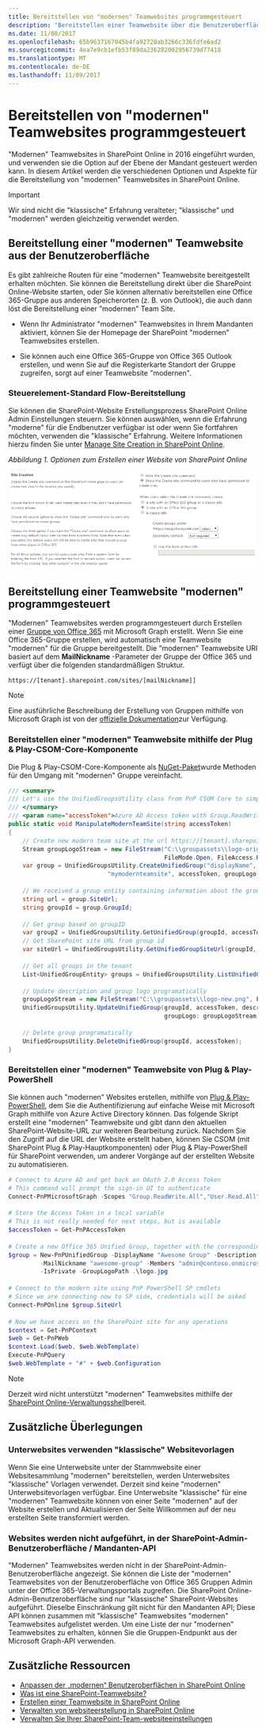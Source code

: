 ```yaml
---
title: Bereitstellen von "modernen" Teamwebsites programmgesteuert
description: "Bereitstellen einer Teamwebsite über die Benutzeroberfläche oder mit Plug & Play-CSOM Core oder Plug & Play-PowerShell."
ms.date: 11/08/2017
ms.openlocfilehash: 65b9637167045b4fa92728ab3266c336fdfe6ad2
ms.sourcegitcommit: 4ea7e9cb1efb53f89da236282002956739d77418
ms.translationtype: MT
ms.contentlocale: de-DE
ms.lasthandoff: 11/09/2017
---
```

# <a name="provisioning-modern-team-sites-programmatically"></a>Bereitstellen von "modernen" Teamwebsites programmgesteuert

"Modernen" Teamwebsites in SharePoint Online in 2016 eingeführt wurden, und verwenden sie die Option auf der Ebene der Mandant gesteuert werden kann. In diesem Artikel werden die verschiedenen Optionen und Aspekte für die Bereitstellung von "modernen" Teamwebsites in SharePoint Online.

> [!IMPORTANT]
> Wir sind nicht die "klassische" Erfahrung veralteter; "klassische" und "modernen" werden gleichzeitig verwendet werden.

## <a name="provisioning-a-modern-team-site-from-the-user-interface"></a>Bereitstellung einer "modernen" Teamwebsite aus der Benutzeroberfläche

Es gibt zahlreiche Routen für eine "modernen" Teamwebsite bereitgestellt erhalten möchten. Sie können die Bereitstellung direkt über die SharePoint Online-Website starten, oder Sie können alternativ bereitstellen eine Office 365-Gruppe aus anderen Speicherorten (z. B. von Outlook), die auch dann löst die Bereitstellung einer "modernen" Team Site. 

- Wenn Ihr Administrator "modernen" Teamwebsites in Ihrem Mandanten aktiviert, können Sie der Homepage der SharePoint "modernen" Teamwebsites erstellen.

- Sie können auch eine Office 365-Gruppe von Office 365 Outlook erstellen, und wenn Sie auf die Registerkarte Standort der Gruppe zugreifen, sorgt auf einer Teamwebsite "modernen". 

### <a name="control-default-provisioning-flow"></a>Steuerelement-Standard Flow-Bereitstellung

Sie können die SharePoint-Website Erstellungsprozess SharePoint Online Admin Einstellungen steuern. Sie können auswählen, wenn die Erfahrung "moderne" für die Endbenutzer verfügbar ist oder wenn Sie fortfahren möchten, verwenden die "klassische" Erfahrung. Weitere Informationen hierzu finden Sie unter [Manage Site Creation in SharePoint Online](https://support.office.com/en-US/article/Manage-site-creation-in-SharePoint-Online-e72844a3-0171-47c9-befb-e98b23e2dcf9).

*Abbildung 1. Optionen zum Erstellen einer Website von SharePoint Online*

![Optionen zum Erstellen einer Website aus der SharePoint Online-Admin-Benutzeroberfläche](media/modern-experiences/site-creation-options-admin-ui.png)


## <a name="provisioning-a-modern-team-site-programmatically"></a>Bereitstellung einer Teamwebsite "modernen" programmgesteuert

"Modernen" Teamwebsites werden programmgesteuert durch Erstellen einer [Gruppe von Office 365](https://graph.microsoft.io/en-us/docs/api-reference/v1.0/resources/group) mit Microsoft Graph erstellt. Wenn Sie eine Office 365-Gruppe erstellen, wird automatisch eine Teamwebsite "modernen" für die Gruppe bereitgestellt. Die "modernen" Teamwebsite URI basiert auf dem **MailNickname** -Parameter der Gruppe der Office 365 und verfügt über die folgenden standardmäßigen Struktur. 

```
https://[tenant].sharepoint.com/sites/[mailNickname]]
``` 

> [!NOTE]
> Eine ausführliche Beschreibung der Erstellung von Gruppen mithilfe von Microsoft Graph ist von der [offizielle Dokumentation](https://graph.microsoft.io/en-us/docs/api-reference/v1.0/api/group_post_groups)zur Verfügung.

### <a name="provision-a-modern-team-site-using-the-pnp-csom-core-component"></a>Bereitstellen einer "modernen" Teamwebsite mithilfe der Plug & Play-CSOM-Core-Komponente

Die Plug & Play-CSOM-Core-Komponente als [NuGet-Paket](https://www.nuget.org/packages/SharePointPnPCoreOnline)wurde Methoden für den Umgang mit "modernen" Gruppe vereinfacht. 

```C#
/// <summary>
/// Let's use the UnifiedGroupsUtility class from PnP CSOM Core to simplify managed code operations for Office 365 groups
/// </summary>
/// <param name="accessToken">Azure AD Access token with Group.ReadWrite.All permission</param>
public static void ManipulateModernTeamSite(string accessToken)
{
    // Create new modern team site at the url https://[tenant].sharepoint.com/sites/mymodernteamsite
    Stream groupLogoStream = new FileStream("C:\\groupassets\\logo-original.png", 
                                            FileMode.Open, FileAccess.Read);
    var group = UnifiedGroupsUtility.CreateUnifiedGroup("displayName", "description", 
                            "mymodernteamsite", accessToken, groupLogo: groupLogoStream);
            
    // We received a group entity containing information about the group
    string url = group.SiteUrl;
    string groupId = group.GroupId;

    // Get group based on groupID
    var group2 = UnifiedGroupsUtility.GetUnifiedGroup(groupId, accessToken);
    // Get SharePoint site URL from group id
    var siteUrl = UnifiedGroupsUtility.GetUnifiedGroupSiteUrl(groupId, accessToken);

    // Get all groups in the tenant
    List<UnifiedGroupEntity> groups = UnifiedGroupsUtility.ListUnifiedGroups(accessToken);

    // Update description and group logo programatically
    groupLogoStream = new FileStream("C:\\groupassets\\logo-new.png", FileMode.Open, FileAccess.Read);
    UnifiedGroupsUtility.UpdateUnifiedGroup(groupId, accessToken, description: "Updated description", 
                                            groupLogo: groupLogoStream);

    // Delete group programatically
    UnifiedGroupsUtility.DeleteUnifiedGroup(groupId, accessToken);
}
```

### <a name="provision-a-modern-team-site-using-pnp-powershell"></a>Bereitstellen einer "modernen" Teamwebsite von Plug & Play-PowerShell

Sie können auch "modernen" Websites erstellen, mithilfe von [Plug & Play-PowerShell](https://github.com/SharePoint/PnP-PowerShell/releases), dem Sie die Authentifizierung auf einfache Weise mit Microsoft Graph mithilfe von Azure Active Directory können. Das folgende Skript erstellt eine "modernen" Teamwebsite und gibt dann den aktuellen SharePoint-Website-URL zur weiteren Bearbeitung zurück. Nachdem Sie den Zugriff auf die URL der Website erstellt haben, können Sie CSOM (mit SharePoint Plug & Play-Hauptkomponenten) oder Plug & Play-PowerShell für SharePoint verwenden, um anderer Vorgänge auf der erstellten Website zu automatisieren.

```PowerShell
# Connect to Azure AD and get back an OAuth 2.0 Access Token
# This command will prompt the sign-in UI to authenticate
Connect-PnPMicrosoftGraph -Scopes "Group.ReadWrite.All","User.Read.All"

# Store the Access Token in a local variable
# This is not really needed for next steps, but is available
$accessToken = Get-PnPAccessToken

# Create a new Office 365 Unified Group, together with the corresponding Modern Site in SPO
$group = New-PnPUnifiedGroup -DisplayName "Awesome Group" -Description "Awesome Group" `
         -MailNickname "awesome-group" -Members "admin@contoso.onmicrosoft.com", "dan@contoso.onmicrosoft.com" `
         -IsPrivate -GroupLogoPath .\logo.jpg

# Connect to the modern site using PnP PowerShell SP cmdlets
# Since we are connecting now to SP side, credentials will be asked
Connect-PnPOnline $group.SiteUrl 

# Now we have access on the SharePoint site for any operations
$context = Get-PnPContext
$web = Get-PnPWeb
$context.Load($web, $web.WebTemplate)
Execute-PnPQuery
$web.WebTemplate + "#" + $web.Configuration
```

> [!NOTE]
> Derzeit wird nicht unterstützt "modernen" Teamwebsites mithilfe der [SharePoint Online-Verwaltungsshell](https://www.microsoft.com/en-us/download/details.aspx?id=35588)bereit.

## <a name="additional-considerations"></a>Zusätzliche Überlegungen

### <a name="subsites-use-classic-templates"></a>Unterwebsites verwenden "klassische" Websitevorlagen

Wenn Sie eine Unterwebsite unter der Stammwebsite einer Websitesammlung "modernen" bereitstellen, werden Unterwebsites "klassische" Vorlagen verwendet. Derzeit sind keine "modernen" Unterwebsitevorlagen verfügbar. Eine Unterwebsite "klassische" für eine "modernen" Teamwebsite können von einer Seite "modernen" auf der Website erstellen und Aktualisieren der Seite Willkommen auf der neu erstellten Seite transformiert werden.  

### <a name="sites-are-not-listed-in-the-sharepoint-admin-ui--tenant-api"></a>Websites werden nicht aufgeführt, in der SharePoint-Admin-Benutzeroberfläche / Mandanten-API

"Modernen" Teamwebsites werden nicht in der SharePoint-Admin-Benutzeroberfläche angezeigt. Sie können die Liste der "modernen" Teamwebsites von der Benutzeroberfläche von Office 365 Gruppen Admin unter der Office 365-Verwaltungsportals zugreifen. Die SharePoint Online-Admin-Benutzeroberfläche sind nur "klassische" SharePoint-Websites aufgeführt. Dieselbe Einschränkung gilt nicht für den Mandanten API; Diese API können zusammen mit "klassische" Teamwebsites "modernen" Teamwebsites aufgelistet werden. Um eine Liste der nur "modernen" Teamwebsites zu erhalten, können Sie die Gruppen-Endpunkt aus der Microsoft Graph-API verwenden.

## <a name="additional-resources"></a>Zusätzliche Ressourcen

- [Anpassen der „modernen“ Benutzeroberflächen in SharePoint Online](modern-experience-customizations.md)
- [Was ist eine SharePoint-Teamwebsite?](https://support.office.com/en-US/article/What-is-a-SharePoint-team-site-75545757-36c3-46a7-beed-0aaa74f0401e?ui=en-US&rs=en-US&ad=US)
- [Erstellen einer Teamwebsite in SharePoint Online](https://support.office.com/en-US/article/Create-a-team-site-in-SharePoint-Online-ef10c1e7-15f3-42a3-98aa-b5972711777d)
- [Verwalten von websiteerstellung in SharePoint Online](https://support.office.com/en-us/article/Manage-site-creation-in-SharePoint-Online-e72844a3-0171-47c9-befb-e98b23e2dcf9?ui=en-US&rs=en-US&ad=US)
- [Verwalten Sie Ihrer SharePoint-Team-websiteeinstellungen](https://support.office.com/en-us/article/Manage-your-SharePoint-team-site-settings-8376034d-d0c7-446e-9178-6ab51c58df42?ui=en-US&rs=en-US&ad=US)
